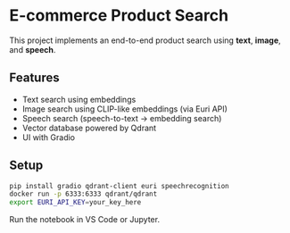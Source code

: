 # E-commerce Product Search

This project implements an end-to-end product search using **text**, **image**, and **speech**.

## Features
- Text search using embeddings
- Image search using CLIP-like embeddings (via Euri API)
- Speech search (speech-to-text → embedding search)
- Vector database powered by Qdrant
- UI with Gradio

## Setup
```bash
pip install gradio qdrant-client euri speechrecognition
docker run -p 6333:6333 qdrant/qdrant
export EURI_API_KEY=your_key_here
```
Run the notebook in VS Code or Jupyter.
